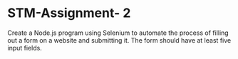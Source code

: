 # STM-Assignment- 2

Create a Node.js program using Selenium to automate the process of filling out a form on a website and submitting it. The form should have at least five input fields.
